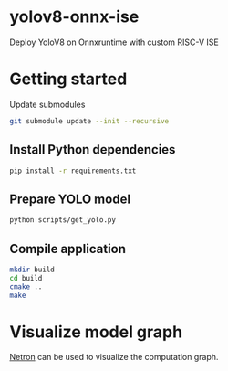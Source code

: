 # yolov8-onnx-ise
Deploy YoloV8 on Onnxruntime with custom RISC-V ISE

# Getting started

Update submodules
``` sh
git submodule update --init --recursive
```

## Install Python dependencies
``` sh
pip install -r requirements.txt
```

## Prepare YOLO model
``` sh
python scripts/get_yolo.py
```

## Compile application
``` sh
mkdir build
cd build
cmake ..
make
```

# Visualize model graph
[Netron](https://netron.app) can be used to visualize the computation graph.

